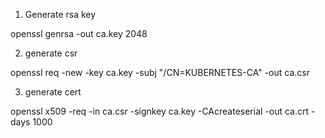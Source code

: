 1. Generate rsa key

openssl genrsa -out ca.key 2048

2. generate csr

openssl req -new -key ca.key -subj "/CN=KUBERNETES-CA" -out ca.csr

3. generate cert

openssl x509 -req -in ca.csr -signkey ca.key -CAcreateserial -out ca.crt -days 1000


